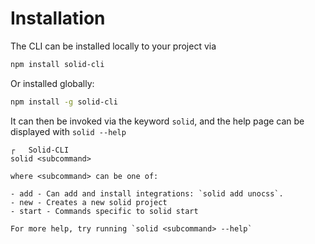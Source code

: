 # Installation

The CLI can be installed locally to your project via

```sh
npm install solid-cli
```

Or installed globally:

```sh
npm install -g solid-cli
```

It can then be invoked via the keyword `solid`, and the help page can be displayed with `solid --help`

```terminal
┌   Solid-CLI
solid <subcommand>

where <subcommand> can be one of:

- add - Can add and install integrations: `solid add unocss`.
- new - Creates a new solid project
- start - Commands specific to solid start

For more help, try running `solid <subcommand> --help`
```
